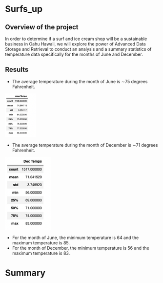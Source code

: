 # Surfs_up

## Overview of the project

In order to determine if a surf and ice cream shop will be a sustainable business in Oahu Hawaii, we will explore the power of Advanced Data Storage and Retrieval to conduct an analysis and a summary statistics of temperature data specifically for the months of June and December. 

## Results

- The average temperature during the month of June is ∼75 degrees Fahrenheit.

<img src="https://github.com/Zbahsoun/Surfs_up/blob/main/Figures/June%20Temp.png" width=20% height=5%>

- The average temperature during the month of December is ∼71 degrees Fahrenheit.

<img src="https://github.com/Zbahsoun/Surfs_up/blob/main/Figures/Dec%20Temp.png" width=30% height=15%>

- For the month of June, the minimum temperature is 64 and the maximum temperature is 85.
- For the month of December, the minimum temperature is 56 and the maximum temperature is 83.

# Summary

